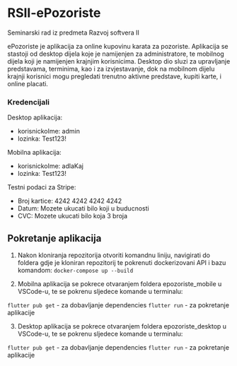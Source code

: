 # RSII-ePozoriste

Seminarski rad iz predmeta Razvoj softvera II

ePozoriste je aplikacija za online kupovinu karata za pozoriste. Aplikacija se stastoji od desktop dijela koje je namijenjen za administratore, te mobilnog dijela koji je namijenjen krajnjim korisnicima. Desktop dio sluzi za upravljanje predstavama, terminima, kao i za izvjestavanje, dok na mobilnom dijelu krajnji korisnici mogu pregledati trenutno aktivne predstave, kupiti karte, i online placati.

### Kredencijali

Desktop aplikacija:

- korisnickoIme: admin
- lozinka: Test123!

Mobilna aplikacija:

- korisnickoIme: adlaKaj
- lozinka: Test123!

Testni podaci za Stripe:

- Broj kartice: 4242 4242 4242 4242
- Datum: Mozete ukucati bilo koji u buducnosti
- CVC: Mozete ukucati bilo koja 3 broja

## Pokretanje aplikacija

1. Nakon kloniranja repozitorija otvoriti komandnu liniju, navigirati do foldera gdje je kloniran repozitorij te pokrenuti dockerizovani API i bazu komandom:
   `docker-compose up --build`

2. Mobilna aplikacija se pokrece otvaranjem foldera epozoriste_mobile u VSCode-u, te se pokrenu sljedece komande u terminalu:

`flutter pub get` - za dobavljanje dependencies
`flutter run` - za pokretanje aplikacije

3. Desktop aplikacija se pokrece otvaranjem foldera epozoriste_desktop u VSCode-u, te se pokrenu sljedece komande u terminalu:

`flutter pub get` - za dobavljanje dependencies
`flutter run` - za pokretanje aplikacije
